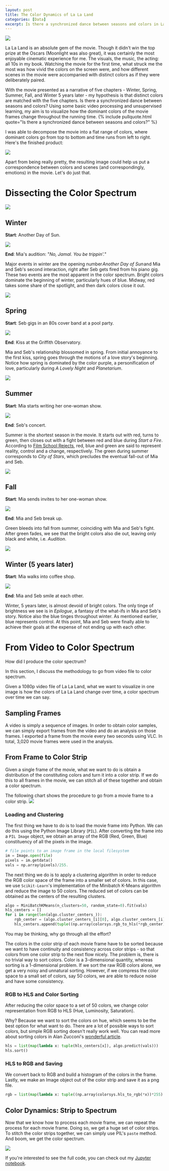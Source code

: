```yaml
---
layout: post
title: The Color Dynamics of La La Land
categories: [Data]
excerpt: Is there a synchronized dance between seasons and colors in La La Land? Using some basic video processing and unsupervised learning, we visualize how the dominant colors of the movie frames change throughout the running time.
---
```

![](https://madeleinelovesmoviesdotcom.files.wordpress.com/2017/01/la-la-land.jpg)

La La Land is an absolute gem of the movie. Though it didn't win the top prize at the Oscars (Moonlight was also great), it was certainly the most enjoyable cinematic experience for me. The visuals, the music, the acting: all 10s in my book. Watching the movie for the first time, what struck me the most was how vivid the colors on the screen were, and how different scenes in the movie were accompanied with distinct colors as if they were deliberately paired.

With the movie presented as a narrative of five chapters - Winter, Spring, Summer, Fall, and Winter 5 years later - my hypothesis is that distinct colors are matched with the five chapters. Is there a synchronized dance between seasons and colors? Using some basic video processing and unsupervised learning, my aim is to visualize how the dominant colors of the movie frames change throughout the running time. {% include pullquote.html quote="Is there a synchronized dance between seasons and colors?" %} 

I was able to decompose the movie into a flat range of colors, where dominant colors go from top to bottom and time runs from left to right. Here's the finished product:

![](/images/20170519/00.png)

Apart from being really pretty, the resulting image could help us put a correspondence between colors and scenes (and correspondingly, emotions) in the movie. Let's do just that.

# Dissecting the Color Spectrum

![](/images/20170519/01.png)

## Winter
**Start**: Another Day of Sun.

![](https://www.gannett-cdn.com/-mm-/94282f6539bac04ce098f554fa8786602025d2cd/c=0-492-4794-3200/local/-/media/2017/02/18/USATODAY/USATODAY/636230185405859010-LLL-D33-05656-R.jpeg?width=1320&height=746&fit=crop&format=pjpg&auto=webp)

**End**: Mia's audition: "*No, Jamal. You be trippin'.*"

Major events in winter are the opening number *Another Day of Sun* and Mia and Seb's second interaction, right after Seb gets fired from his piano gig. These two events are the most apparent in the color spectrum. Bright colors dominate the beginning of winter, particularly hues of blue. Midway, red takes some share of the spotlight, and then dark colors close it out.

![](/images/20170519/02.png)

## Spring
**Start**: Seb gigs in an 80s cover band at a pool party.

![](https://johngrahamblog.files.wordpress.com/2017/01/img_7916.png?w=1198)

**End**: Kiss at the Griffith Observatory.

Mia and Seb's relationship blossomed in spring. From initial annoyance to the first kiss, spring goes through the motions of a love story's beginning. Notice how spring is dominated by the color purple, a personification of love, particularly during *A Lovely Night* and *Planetarium*.

![](/images/20170519/03.png)

## Summer
**Start**: Mia starts writing her one-woman show.

![](https://s.yimg.com/uu/api/res/1.2/1IK3EUWjKoBMsj19qpPLRA--~B/aD0xODAwO3c9MjYwMDtzbT0xO2FwcGlkPXl0YWNoeW9u/http://media.zenfs.com/en-US/homerun/entertainment_weekly_785/77ae9495213e1f43552628867ac09456)

**End**: Seb's concert.

Summer is the shortest season in the movie. It starts out with red, turns to green, then closes out with a fight between red and blue during *Start a Fire*. According to [Film School Rejects](https://filmschoolrejects.com/color-in-la-la-land-26939a11accd/), red, blue and green are said to represent reality, control and a change, respectively. The green during summer corresponds to *City of Stars*, which precludes the eventual fall-out of Mia and Seb.

![](/images/20170519/04.png)

## Fall
**Start**: Mia sends invites to her one-woman show.

![](https://cdn.vox-cdn.com/thumbor/iBlDLMuIIB0eorSQmKu0i7ffabs=/0x0:944x393/1820x1213/filters:focal(397x122:547x272):format(webp)/cdn.vox-cdn.com/uploads/chorus_image/image/52590759/Screen_Shot_2017_01_03_at_3.42.59_PM.0.png)

**End**: Mia and Seb break up.

Green bleeds into fall from summer, coinciding with Mia and Seb's fight. After green fades, we see that the bright colors also die out, leaving only black and white, i.e. *Audition*.

![](/images/20170519/05.png)

## Winter (5 years later)
**Start**: Mia walks into coffee shop.

![](https://i2.wp.com/heiditai.com/wp-content/uploads/2018/03/tumblr_inline_oj8u2bajtl1r309ot_1280.png?w=900)

**End**: Mia and Seb smile at each other.

Winter, 5 years later, is almost devoid of bright colors. The only tinge of brightness we see is in *Epilogue*, a fantasy of the what-ifs in Mia and Seb's story. Notice also the blue tinges throughout winter. As mentioned earlier, blue represents control. At this point, Mia and Seb were finally able to achieve their goals at the expense of not ending up with each other.

# From Video to Color Spectrum
How did I produce the color spectrum? 

In this section, I discuss the methodology to go from video file to color spectrum.

Given a 1080p video file of La La Land, what we want to visualize in one image is how the colors of La La Land change over time, a color spectrum over time we can say. 

## Sampling Frames
A video is simply a sequence of images. In order to obtain color samples, we can simply export frames from the video and do an analysis on those frames. I exported a frame from the movie every two seconds using VLC. In total, 3,020 movie frames were used in the analysis.

## From Frame to Color Strip
Given a single frame of the movie, what we want to do is obtain a distribution of the constituting colors and turn it into a color strip. If we do this to all frames in the movie, we can stitch all of these together and obtain a color spectrum.

The following chart shows the procedure to go from a movie frame to a color strip.
![](/images/20170519/06.png)

### Loading and Clustering
The first thing we have to do is to load the movie frame into Python. We can do this using the Python Image Library (`PIL`). After converting the frame into a `PIL Image` object, we obtain an array of the RGB (Red, Green, Blue) constituency of all the pixels in the image.

```python
# file points to an image frame in the local filesystem
im = Image.open(file)
pixels = im.getdata()
vals = np.array(pixels)/255.
```

The next thing we do is to apply a clustering algorithm in order to reduce the RGB color space of the frame into a smaller set of colors. In this case, we use `Scikit-Learn`'s implementation of the Minibatch K-Means algorithm and reduce the image to 50 colors. The reduced set of colors can be obtained as the centers of the resulting clusters.

```python
algo = MiniBatchKMeans(n_clusters=50, random_state=0).fit(vals)
hls_centers = []
for i in range(len(algo.cluster_centers_)):
    rgb_center = (algo.cluster_centers_[i][0], algo.cluster_centers_[i][1], algo.cluster_centers_[i][2])
    hls_centers.append(tuple((np.array(colorsys.rgb_to_hls(*rgb_center)))))
```

You may be thinking, why go through all the effort?

The colors in the color strip of each movie frame have to be sorted because we want to have continuity and consistency across color strips - so that colors from one color strip to the next flow nicely. The problem is, there is no trivial way to sort colors. Color is a 3-dimensional quantity, whereas sorting is a 1-dimensional problem. If we sort the raw RGB colors alone, we get a very noisy and unnatural sorting. However, if we compress the color space to a small set of colors, say 50 colors, we are able to reduce noise and have some consistency.

### RGB to HLS and Color Sorting
After reducing the color space to a set of 50 colors, we change color representation from RGB to HLS (Hue, Luminosity, Saturation). 

Why? Because we want to sort the colors on hue, which seems to be the best option for what want to do. There are a lot of possible ways to sort colors, but simple RGB sorting doesn't really work well. You can read more about sorting colors in Alan Zucconi's [wonderful article](https://www.alanzucconi.com/2015/05/24/how-to-find-the-main-colours-in-an-image/).

```python
hls = list(map(lambda x: tuple(hls_centers[x]), algo.predict(vals)))
hls.sort()
```

### HLS to RGB and Saving
We convert back to RGB and build a histogram of the colors in the frame. Lastly, we make an Image object out of the color strip and save it as a png file.

```python
rgb = list(map(lambda x: tuple((np.array(colorsys.hls_to_rgb(*x))*255).astype(int)), vals))
```

## Color Dynamics: Strip to Spectrum
Now that we know how to process each movie frame, we can repeat the process for each movie frame. Doing so, we get a huge set of color strips. To stitch the color strips together, we can simply use PIL's `paste` method. And boom, we get the color spectrum.

![](/images/20170519/00.png)

If you're interested to see the full code, you can check out my [Jupyter notebook](https://github.com/piocalderon/la-la-land-color-spectrum).